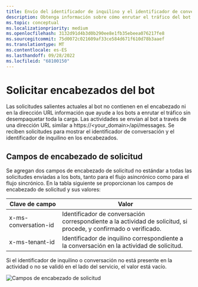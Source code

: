 ```yaml
---
title: Envío del identificador de inquilino y el identificador de conversación a los encabezados de solicitud del bot
description: Obtenga información sobre cómo enrutar el tráfico del bot sin desempaquetar toda la carga con el identificador de inquilino y el identificador de conversación presentes en los encabezados de solicitud del bot en Teams.
ms.topic: conceptual
ms.localizationpriority: medium
ms.openlocfilehash: 3132d91d4b3d0b290ee8e1fb35ebeea076217fe8
ms.sourcegitcommit: 75d0072c021609af33ce584d671f610d78b3aaef
ms.translationtype: MT
ms.contentlocale: es-ES
ms.lasthandoff: 09/28/2022
ms.locfileid: "68100150"
---
```

# <a name="request-headers-of-the-bot"></a>Solicitar encabezados del bot

Las solicitudes salientes actuales al bot no contienen en el encabezado ni en la dirección URL información que ayude a los bots a enrutar el tráfico sin desempaquetar toda la carga. Las actividades se envían al bot a través de una dirección URL similar a https://<your_domain>/api/messages. Se reciben solicitudes para mostrar el identificador de conversación y el identificador de inquilino en los encabezados.

## <a name="request-header-fields"></a>Campos de encabezado de solicitud

Se agregan dos campos de encabezado de solicitud no estándar a todas las solicitudes enviadas a los bots, tanto para el flujo asincrónico como para el flujo sincrónico. En la tabla siguiente se proporcionan los campos de encabezado de solicitud y sus valores:

| Clave de campo | Valor |
|----------------|-----------------|
| x-ms-conversation-id | Identificador de conversación correspondiente a la actividad de solicitud, si procede, y confirmado o verificado. |
| x-ms-tenant-id | Identificador de inquilino correspondiente a la conversación en la actividad de solicitud. |

Si el identificador de inquilino o conversación no está presente en la actividad o no se validó en el lado del servicio, el valor está vacío.

![Campos de encabezado de solicitud](~/assets/images/bots/requestheaderfields.png)
